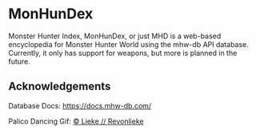 # MonHunDex

Monster Hunter Index, MonHunDex, or just MHD is a web-based encyclopedia for Monster Hunter World using the mhw-db API database. Currently, it only has support for weapons, but more is planned in the future.

## Acknowledgements
Database Docs: https://docs.mhw-db.com/</br>

Palico Dancing Gif: [© Lieke // Revonlieke](https://www.furaffinity.net/view/25659825/)